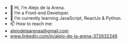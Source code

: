 - 👋 Hi, I’m Alejo de la Arena.
- 👀 I’m a Front-end Developer.
- 🌱 I’m currently learning JavaScript, ReactJs & Python.
- 📫 How to reach me:
- alejodelaarenaa@gmail.com 
- www.linkedin.com/in/alejo-de-la-arena-372632246 
